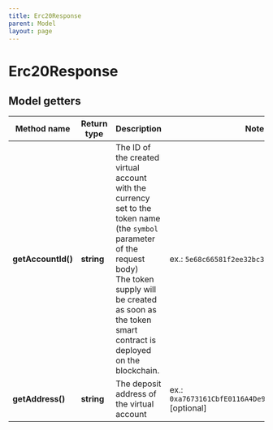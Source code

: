```yaml
---
title: Erc20Response
parent: Model
layout: page
---
```


# Erc20Response

## Model getters

Method name | Return type | Description | Notes
------------ | ------------- | ------------- | -------------
**getAccountId()** | **string** | The ID of the created virtual account with the currency set to the token name (the <code>symbol</code> parameter of the request body)<br/>The token supply will be created as soon as the token smart contract is deployed on the blockchain. | ex.: `5e68c66581f2ee32bc354087` [optional]
**getAddress()** | **string** | The deposit address of the virtual account | ex.: `0xa7673161CbfE0116A4De9E341f8465940c2211d4` [optional]

